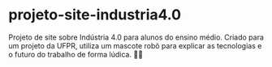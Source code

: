 # projeto-site-industria4.0
Projeto de site sobre Indústria 4.0 para alunos do ensino médio. Criado para um projeto da UFPR, utiliza um mascote robô para explicar as tecnologias e o futuro do trabalho de forma lúdica. 🤖✨
